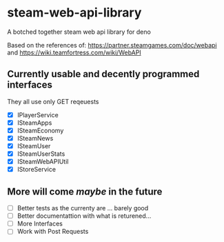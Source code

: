 # steam-web-api-library

A botched together steam web api library for deno

Based on the references of: https://partner.steamgames.com/doc/webapi and https://wiki.teamfortress.com/wiki/WebAPI

## Currently usable and decently programmed interfaces

They all use only GET reqeuests

- [x] IPlayerService
- [x] ISteamApps
- [x] ISteamEconomy
- [x] ISteamNews
- [x] ISteamUser
- [x] ISteamUserStats
- [x] ISteamWebAPIUtil
- [x] IStoreService

## More will come *maybe* in the future

- [ ] Better tests as the currenty are ... barely good
- [ ] Better documentattion with what is returened...
- [ ] More Interfaces
- [ ] Work with Post Requests
